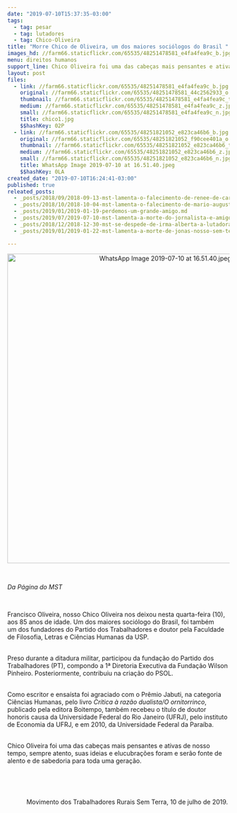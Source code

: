 ```yaml
---
date: "2019-07-10T15:37:35-03:00"
tags:
  - tag: pesar
  - tag: lutadores
  - tag: Chico-Oliveira
title: "Morre Chico de Oliveira, um dos maiores sociólogos do Brasil "
images_hd: //farm66.staticflickr.com/65535/48251478581_e4fa4fea9c_b.jpg
menu: direitos humanos
support_line: Chico Oliveira foi uma das cabeças mais pensantes e ativas de nosso tempo
layout: post
files:
  - link: //farm66.staticflickr.com/65535/48251478581_e4fa4fea9c_b.jpg
    original: //farm66.staticflickr.com/65535/48251478581_44c2562933_o.jpg
    thumbnail: //farm66.staticflickr.com/65535/48251478581_e4fa4fea9c_t.jpg
    medium: //farm66.staticflickr.com/65535/48251478581_e4fa4fea9c_z.jpg
    small: //farm66.staticflickr.com/65535/48251478581_e4fa4fea9c_n.jpg
    title: chico1.jpg
    $$hashKey: 02P
  - link: //farm66.staticflickr.com/65535/48251821052_e823ca46b6_b.jpg
    original: //farm66.staticflickr.com/65535/48251821052_f90cee401a_o.jpg
    thumbnail: //farm66.staticflickr.com/65535/48251821052_e823ca46b6_t.jpg
    medium: //farm66.staticflickr.com/65535/48251821052_e823ca46b6_z.jpg
    small: //farm66.staticflickr.com/65535/48251821052_e823ca46b6_n.jpg
    title: WhatsApp Image 2019-07-10 at 16.51.40.jpeg
    $$hashKey: 0LA
created_date: "2019-07-10T16:24:41-03:00"
published: true
releated_posts:
  - _posts/2018/09/2018-09-13-mst-lamenta-o-falecimento-de-renee-de-carvalho.md
  - _posts/2018/10/2018-10-04-mst-lamenta-o-falecimento-de-mario-augusto-jakobskind.md
  - _posts/2019/01/2019-01-19-perdemos-um-grande-amigo.md
  - _posts/2019/07/2019-07-10-mst-lamenta-a-morte-do-jornalista-e-amigo-paulo-henrique-amorin.md
  - _posts/2018/12/2018-12-30-mst-se-despede-de-irma-alberta-a-lutadora-do-povo.md
  - _posts/2019/01/2019-01-22-mst-lamenta-a-morte-de-jonas-nosso-sem-terrinha.md

---
```

<p style="text-align:center"><img alt="WhatsApp Image 2019-07-10 at 16.51.40.jpeg" height="700" src="//farm66.staticflickr.com/65535/48251821052_e823ca46b6_b.jpg" width="700" /></p>

<p>&nbsp;</p>

<p><em>Da P&aacute;gina do MST&nbsp;</em></p>

<p>&nbsp;</p>

<p>Francisco Oliveira, nosso Chico&nbsp;Oliveira nos deixou nesta&nbsp;quarta-feira (10), aos 85 anos de idade.&nbsp;Um dos maiores&nbsp;soci&oacute;logo do Brasil, foi tamb&eacute;m um&nbsp;dos fundadores do Partido dos Trabalhadores e&nbsp;doutor pela Faculdade de Filosofia, Letras e Ci&ecirc;ncias Humanas da USP.</p>

<p><br />
Preso durante a ditadura militar, participou da funda&ccedil;&atilde;o do Partido dos Trabalhadores (PT), compondo a 1&ordf; Diretoria Executiva da Funda&ccedil;&atilde;o Wilson Pinheiro. Posteriormente, contribuiu na cria&ccedil;&atilde;o do PSOL.</p>

<p><br />
Como escritor e ensa&iacute;sta foi agraciado com o Pr&ecirc;mio Jabuti, na categoria Ci&ecirc;ncias Humanas, pelo livro&nbsp;<em>Cr&iacute;tica &agrave; raz&atilde;o dualista/O ornitorrinco</em>, publicado pela editora&nbsp;Boitempo, tamb&eacute;m&nbsp;recebeu o t&iacute;tulo de doutor honoris causa da Universidade Federal do Rio Janeiro (UFRJ), pelo instituto de Economia da UFRJ, e em 2010, da Universidade Federal da Para&iacute;ba.</p>

<p><br />
Chico Oliveira foi uma das cabe&ccedil;as mais pensantes e ativas de nosso tempo, sempre atento, suas ideias e elucubra&ccedil;&otilde;es foram&nbsp;e ser&atilde;o&nbsp;fonte de alento e de sabedoria para toda uma gera&ccedil;&atilde;o.</p>

<p>&nbsp;</p>

<p>&nbsp;</p>

<p style="text-align: right;">Movimento dos Trabalhadores Rurais Sem Terra, 10 de julho de 2019.&nbsp;</p>

<p style="text-align: right;">&nbsp;</p>

<p style="text-align: right;">&nbsp;</p>

